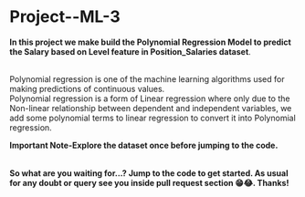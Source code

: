 # Project--ML-3

<table>

**In this project we make build the Polynomial Regression Model to predict the Salary based on Level feature in Position_Salaries dataset**.<br></br>

Polynomial regression is one of the machine learning algorithms used for making predictions of continuous values.<br>
Polynomial regression is a form of Linear regression where only due to the Non-linear relationship between dependent and independent variables, we add some polynomial terms to linear regression to convert it into Polynomial regression.

**Important Note-Explore the dataset once before jumping to the code.**
</table>


**So what are you waiting for...? Jump to the code to get started. As usual for any doubt or query see you inside pull request section 😁😂. Thanks!**
